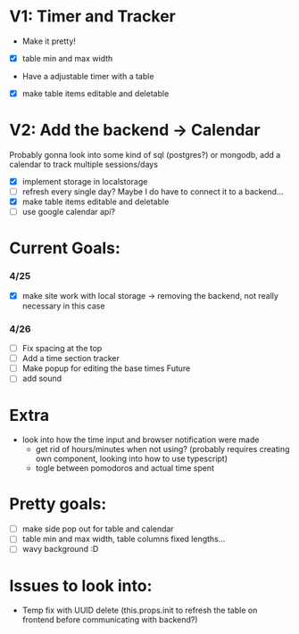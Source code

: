 # V1: Timer and Tracker #
* Make it pretty! 
- [x] table min and max width
* Have a adjustable timer with a table
- [x] make table items editable and deletable

# V2: Add the backend -> Calendar #
Probably gonna look into some kind of sql (postgres?) or mongodb, add a calendar to track multiple sessions/days  
- [x] implement storage in localstorage
- [ ] refresh every single day? Maybe I do have to connect it to a backend...
- [x] make table items editable and deletable
- [ ] use google calendar api?

# Current Goals: #
### 4/25 ###
- [x] make site work with local storage -> removing the backend, not really necessary in this case
### 4/26 ###
- [ ] Fix spacing at the top
- [ ] Add a time section tracker
- [ ] Make popup for editing the base times
Future
- [ ] add sound

# Extra #
* look into how the time input and browser notification were made
    * get rid of hours/minutes when not using? (probably requires creating own component, looking into how to use typescript)
    * togle between pomodoros and actual time spent

# Pretty goals: #
- [ ] make side pop out for table and calendar
- [ ] table min and max width, table columns fixed lengths...  
- [ ] wavy background :D

# Issues to look into: # 
* Temp fix with UUID delete (this.props.init to refresh the table on frontend before communicating with backend?)
